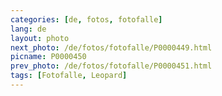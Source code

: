 ```yaml
---
categories: [de, fotos, fotofalle]
lang: de
layout: photo
next_photo: /de/fotos/fotofalle/P0000449.html
picname: P0000450
prev_photo: /de/fotos/fotofalle/P0000451.html
tags: [Fotofalle, Leopard]
---
```


